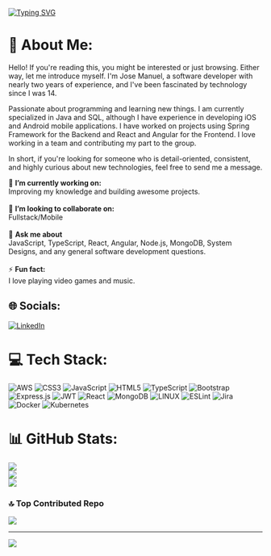 [![Typing SVG](https://readme-typing-svg.herokuapp.com?color=FF3670&size=35&center=true&vCenter=true&width=1000&lines=Welcome+to+my+GitHub+profile!;I'm+Jose+Manuel;Java+Full+Stack+and+IOS+developer)](https://git.io/typing-svg)
# 💫 About Me:

Hello! If you're reading this, you might be interested or just browsing. Either way, let me introduce myself. I'm Jose Manuel, a software developer with nearly two years of experience, and I've been fascinated by technology since I was 14.

Passionate about programming and learning new things. I am currently specialized in Java and SQL, although I have experience in developing iOS and Android mobile applications. I have worked on projects using Spring Framework for the Backend and React and Angular for the Frontend. I love working in a team and contributing my part to the group.

In short, if you're looking for someone who is detail-oriented, consistent, and highly curious about new technologies, feel free to send me a message.

🔭 **I’m currently working on:**  <br>Improving my knowledge and building awesome projects.<br><br>👯 **I’m looking to collaborate on:**  <br>Fullstack/Mobile<br><br>💬 **Ask me about**  <br>JavaScript, TypeScript, React, Angular, Node.js, MongoDB, System Designs, and any general software development questions.<br><br>⚡ **Fun fact:**  <br>I love playing video games and music.


## 🌐 Socials:
[![LinkedIn](https://img.shields.io/badge/LinkedIn-%230077B5.svg?logo=linkedin&logoColor=white)](https://www.linkedin.com/in/josemanueljuarezgarcia/)

# 💻 Tech Stack:
![AWS](https://img.shields.io/badge/AWS-%23FF9900.svg?style=for-the-badge&logo=amazon-aws&logoColor=white) ![CSS3](https://img.shields.io/badge/css3-%231572B6.svg?style=for-the-badge&logo=css3&logoColor=white) ![JavaScript](https://img.shields.io/badge/javascript-%23323330.svg?style=for-the-badge&logo=javascript&logoColor=%23F7DF1E) ![HTML5](https://img.shields.io/badge/html5-%23E34F26.svg?style=for-the-badge&logo=html5&logoColor=white) ![TypeScript](https://img.shields.io/badge/typescript-%23007ACC.svg?style=for-the-badge&logo=typescript&logoColor=white) ![Bootstrap](https://img.shields.io/badge/bootstrap-%23563D7C.svg?style=for-the-badge&logo=bootstrap&logoColor=white) ![Express.js](https://img.shields.io/badge/express.js-%23404d59.svg?style=for-the-badge&logo=express&logoColor=%2361DAFB) ![JWT](https://img.shields.io/badge/JWT-black?style=for-the-badge&logo=JSON%20web%20tokens) ![React](https://img.shields.io/badge/react-%2320232a.svg?style=for-the-badge&logo=react&logoColor=%2361DAFB) ![MongoDB](https://img.shields.io/badge/MongoDB-%234ea94b.svg?style=for-the-badge&logo=mongodb&logoColor=white) ![LINUX](https://img.shields.io/badge/Linux-FCC624?style=for-the-badge&logo=linux&logoColor=black) ![ESLint](https://img.shields.io/badge/ESLint-4B3263?style=for-the-badge&logo=eslint&logoColor=white)  ![Jira](https://img.shields.io/badge/jira-%230A0FFF.svg?style=for-the-badge&logo=jira&logoColor=white) ![Docker](https://img.shields.io/badge/docker-%230db7ed.svg?style=for-the-badge&logo=docker&logoColor=white) ![Kubernetes](https://img.shields.io/badge/kubernetes-%23326ce5.svg?style=for-the-badge&logo=kubernetes&logoColor=white) 

 
# 📊 GitHub Stats:
![](https://github-readme-stats.vercel.app/api?username=josem700&theme=dark&hide_border=false&include_all_commits=false&count_private=false)<br/>
![](https://github-readme-streak-stats.herokuapp.com/?user=josem700&theme=dark&hide_border=false)<br/>
![](https://github-readme-stats.vercel.app/api/top-langs/?username=josem700&theme=dark&hide_border=false&include_all_commits=false&count_private=false&layout=compact)

### 🔝 Top Contributed Repo
![](https://github-contributor-stats.vercel.app/api?username=josem700&limit=5&theme=tokyonight&combine_all_yearly_contributions=true)

---
[![](https://visitcount.itsvg.in/api?id=josem700&icon=0&color=0)](https://visitcount.itsvg.in)
